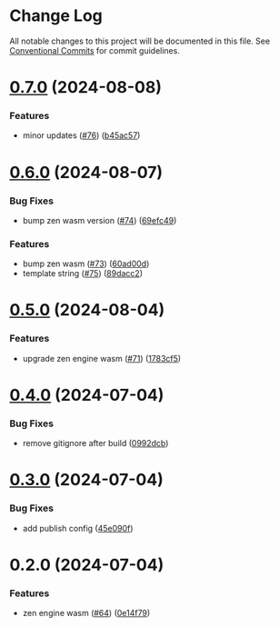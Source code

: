 # Change Log

All notable changes to this project will be documented in this file.
See [Conventional Commits](https://conventionalcommits.org) for commit guidelines.

# [0.7.0](https://github.com/gorules/jdm-editor/compare/@gorules/zen-engine-wasm@0.6.0...@gorules/zen-engine-wasm@0.7.0) (2024-08-08)

### Features

- minor updates ([#76](https://github.com/gorules/jdm-editor/issues/76)) ([b45ac57](https://github.com/gorules/jdm-editor/commit/b45ac57420c0b2bb7c0c52d50cd32167e3643bfd))

# [0.6.0](https://github.com/gorules/jdm-editor/compare/@gorules/zen-engine-wasm@0.5.0...@gorules/zen-engine-wasm@0.6.0) (2024-08-07)

### Bug Fixes

- bump zen wasm version ([#74](https://github.com/gorules/jdm-editor/issues/74)) ([69efc49](https://github.com/gorules/jdm-editor/commit/69efc4930286127990d99ec0a3551d16cbd7ca8e))

### Features

- bump zen wasm ([#73](https://github.com/gorules/jdm-editor/issues/73)) ([60ad00d](https://github.com/gorules/jdm-editor/commit/60ad00dc8fa4833d1f5ee185b605c204d854ef55))
- template string ([#75](https://github.com/gorules/jdm-editor/issues/75)) ([89dacc2](https://github.com/gorules/jdm-editor/commit/89dacc25d2d647260a059a1e57aefdb9f905d20d))

# [0.5.0](https://github.com/gorules/jdm-editor/compare/@gorules/zen-engine-wasm@0.4.0...@gorules/zen-engine-wasm@0.5.0) (2024-08-04)

### Features

- upgrade zen engine wasm ([#71](https://github.com/gorules/jdm-editor/issues/71)) ([1783cf5](https://github.com/gorules/jdm-editor/commit/1783cf54c024919912fe4ec4d373eb58f2a0aac6))

# [0.4.0](https://github.com/gorules/jdm-editor/compare/@gorules/zen-engine-wasm@0.3.0...@gorules/zen-engine-wasm@0.4.0) (2024-07-04)

### Bug Fixes

- remove gitignore after build ([0992dcb](https://github.com/gorules/jdm-editor/commit/0992dcbfdcaaaf1b67e7c8779f8b97042c5cbcac))

# [0.3.0](https://github.com/gorules/jdm-editor/compare/@gorules/zen-engine-wasm@0.2.0...@gorules/zen-engine-wasm@0.3.0) (2024-07-04)

### Bug Fixes

- add publish config ([45e090f](https://github.com/gorules/jdm-editor/commit/45e090fc10df32b5f08aaf60beca008341a287a1))

# 0.2.0 (2024-07-04)

### Features

- zen engine wasm ([#64](https://github.com/gorules/jdm-editor/issues/64)) ([0e14f79](https://github.com/gorules/jdm-editor/commit/0e14f79c7a19cfed2daec2c75c66a59805ee0ecf))
